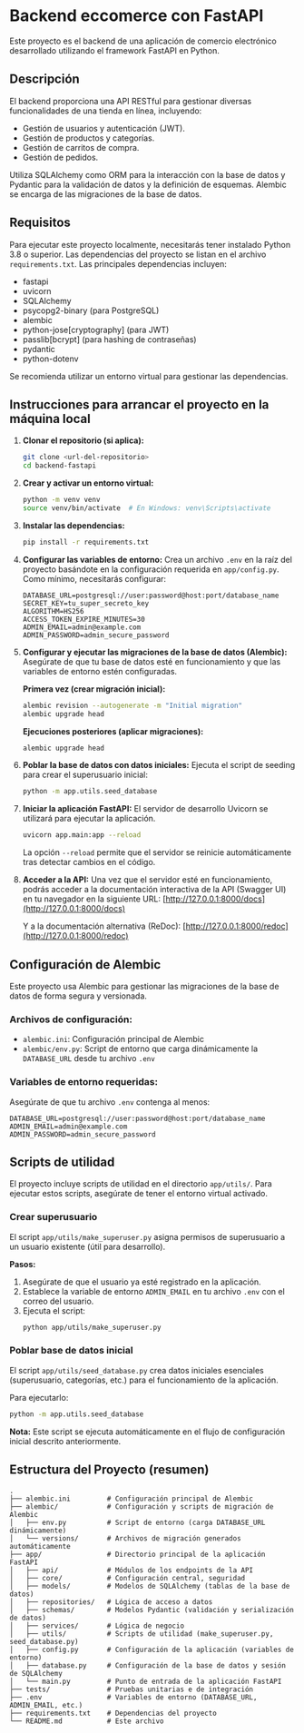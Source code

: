 # Backend eccomerce con FastAPI

Este proyecto es el backend de una aplicación de comercio electrónico desarrollado utilizando el framework FastAPI en Python.

## Descripción

El backend proporciona una API RESTful para gestionar diversas funcionalidades de una tienda en línea, incluyendo:

*   Gestión de usuarios y autenticación (JWT).
*   Gestión de productos y categorías.
*   Gestión de carritos de compra.
*   Gestión de pedidos.

Utiliza SQLAlchemy como ORM para la interacción con la base de datos y Pydantic para la validación de datos y la definición de esquemas. Alembic se encarga de las migraciones de la base de datos.

## Requisitos

Para ejecutar este proyecto localmente, necesitarás tener instalado Python 3.8 o superior. Las dependencias del proyecto se listan en el archivo `requirements.txt`. Las principales dependencias incluyen:

*   fastapi
*   uvicorn
*   SQLAlchemy
*   psycopg2-binary (para PostgreSQL)
*   alembic
*   python-jose[cryptography] (para JWT)
*   passlib[bcrypt] (para hashing de contraseñas)
*   pydantic
*   python-dotenv

Se recomienda utilizar un entorno virtual para gestionar las dependencias.

## Instrucciones para arrancar el proyecto en la máquina local

1.  **Clonar el repositorio (si aplica):**
    ```bash
    git clone <url-del-repositorio>
    cd backend-fastapi
    ```

2.  **Crear y activar un entorno virtual:**
    ```bash
    python -m venv venv
    source venv/bin/activate  # En Windows: venv\Scripts\activate
    ```

3.  **Instalar las dependencias:**
    ```bash
    pip install -r requirements.txt
    ```

4.  **Configurar las variables de entorno:**
    Crea un archivo `.env` en la raíz del proyecto basándote en la configuración requerida en `app/config.py`. Como mínimo, necesitarás configurar:
    ```env
    DATABASE_URL=postgresql://user:password@host:port/database_name
    SECRET_KEY=tu_super_secreto_key
    ALGORITHM=HS256
    ACCESS_TOKEN_EXPIRE_MINUTES=30
    ADMIN_EMAIL=admin@example.com
    ADMIN_PASSWORD=admin_secure_password
    ```

5.  **Configurar y ejecutar las migraciones de la base de datos (Alembic):**
    Asegúrate de que tu base de datos esté en funcionamiento y que las variables de entorno estén configuradas.
    
    **Primera vez (crear migración inicial):**
    ```bash
    alembic revision --autogenerate -m "Initial migration"
    alembic upgrade head
    ```
    
    **Ejecuciones posteriores (aplicar migraciones):**
    ```bash
    alembic upgrade head
    ```

6.  **Poblar la base de datos con datos iniciales:**
    Ejecuta el script de seeding para crear el superusuario inicial:
    ```bash
    python -m app.utils.seed_database
    ```

7.  **Iniciar la aplicación FastAPI:**
    El servidor de desarrollo Uvicorn se utilizará para ejecutar la aplicación.
    ```bash
    uvicorn app.main:app --reload
    ```
    La opción `--reload` permite que el servidor se reinicie automáticamente tras detectar cambios en el código.

8.  **Acceder a la API:**
    Una vez que el servidor esté en funcionamiento, podrás acceder a la documentación interactiva de la API (Swagger UI) en tu navegador en la siguiente URL:
    [http://127.0.0.1:8000/docs](http://127.0.0.1:8000/docs)

    Y a la documentación alternativa (ReDoc):
    [http://127.0.0.1:8000/redoc](http://127.0.0.1:8000/redoc)

## Configuración de Alembic

Este proyecto usa Alembic para gestionar las migraciones de la base de datos de forma segura y versionada.

### Archivos de configuración:
- `alembic.ini`: Configuración principal de Alembic
- `alembic/env.py`: Script de entorno que carga dinámicamente la `DATABASE_URL` desde tu archivo `.env`

### Variables de entorno requeridas:
Asegúrate de que tu archivo `.env` contenga al menos:
```env
DATABASE_URL=postgresql://user:password@host:port/database_name
ADMIN_EMAIL=admin@example.com
ADMIN_PASSWORD=admin_secure_password
```

## Scripts de utilidad

El proyecto incluye scripts de utilidad en el directorio `app/utils/`. Para ejecutar estos scripts, asegúrate de tener el entorno virtual activado.

### Crear superusuario
El script `app/utils/make_superuser.py` asigna permisos de superusuario a un usuario existente (útil para desarrollo).

**Pasos:**
1.  Asegúrate de que el usuario ya esté registrado en la aplicación.
2.  Establece la variable de entorno `ADMIN_EMAIL` en tu archivo `.env` con el correo del usuario.
3.  Ejecuta el script:
    ```bash
    python app/utils/make_superuser.py
    ```

### Poblar base de datos inicial
El script `app/utils/seed_database.py` crea datos iniciales esenciales (superusuario, categorías, etc.) para el funcionamiento de la aplicación.

Para ejecutarlo:
```bash
python -m app.utils.seed_database
```

**Nota:** Este script se ejecuta automáticamente en el flujo de configuración inicial descrito anteriormente.

## Estructura del Proyecto (resumen)

```
.
├── alembic.ini         # Configuración principal de Alembic
├── alembic/            # Configuración y scripts de migración de Alembic
│   ├── env.py          # Script de entorno (carga DATABASE_URL dinámicamente)
│   └── versions/       # Archivos de migración generados automáticamente
├── app/                # Directorio principal de la aplicación FastAPI
│   ├── api/            # Módulos de los endpoints de la API
│   ├── core/           # Configuración central, seguridad
│   ├── models/         # Modelos de SQLAlchemy (tablas de la base de datos)
│   ├── repositories/   # Lógica de acceso a datos
│   ├── schemas/        # Modelos Pydantic (validación y serialización de datos)
│   ├── services/       # Lógica de negocio
│   ├── utils/          # Scripts de utilidad (make_superuser.py, seed_database.py)
│   ├── config.py       # Configuración de la aplicación (variables de entorno)
│   ├── database.py     # Configuración de la base de datos y sesión de SQLAlchemy
│   └── main.py         # Punto de entrada de la aplicación FastAPI
├── tests/              # Pruebas unitarias e de integración
├── .env                # Variables de entorno (DATABASE_URL, ADMIN_EMAIL, etc.)
├── requirements.txt    # Dependencias del proyecto
└── README.md           # Este archivo
```